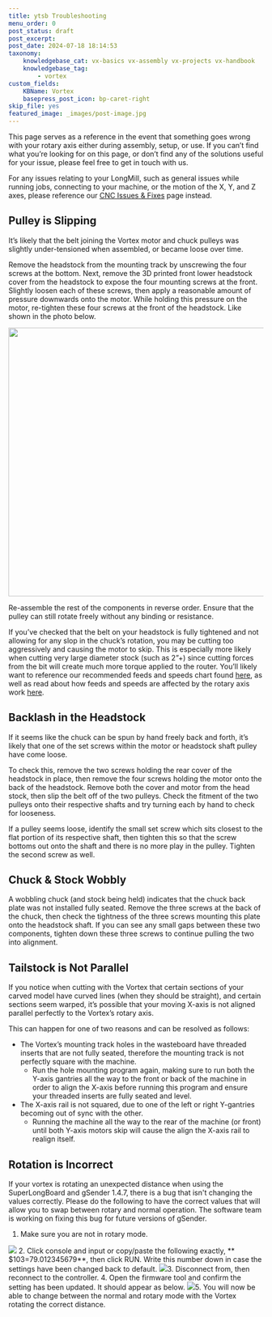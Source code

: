 ```yaml
---
title: ytsb Troubleshooting
menu_order: 0
post_status: draft
post_excerpt: 
post_date: 2024-07-18 18:14:53
taxonomy:
    knowledgebase_cat: vx-basics vx-assembly vx-projects vx-handbook
    knowledgebase_tag:
        - vortex
custom_fields:
    KBName: Vortex
    basepress_post_icon: bp-caret-right
skip_file: yes
featured_image: _images/post-image.jpg
---
```


This page serves as a reference in the event that something goes wrong with your rotary axis either during assembly, setup, or use. If you can’t find what you’re looking for on this page, or don’t find any of the solutions useful for your issue, please feel free to get in touch with us.

For any issues relating to your LongMill, such as general issues while running jobs, connecting to your machine, or the motion of the X, Y, and Z axes, please reference our <a href="https://resources.sienci.com/view/lmk2-issues-and-fixes/">CNC Issues &amp; Fixes</a> page instead.

## Pulley is Slipping

It’s likely that the belt joining the Vortex motor and chuck pulleys was slightly under-tensioned when assembled, or became loose over time.

Remove the headstock from the mounting track by unscrewing the four screws at the bottom. Next, remove the 3D printed front lower headstock cover from the headstock to expose the four mounting screws at the front. Slightly loosen each of these screws, then apply a reasonable amount of pressure downwards onto the motor. While holding this pressure on the motor, re-tighten these four screws at the front of the headstock. Like shown in the photo below.

<img class="nar aligncenter wp-image-5861 size-medium" src="https://resources.sienci.com/wp-content/uploads/2023/08/9.p16_Belt-Tensioning-850x531.jpg" alt="" width="850" height="531" />

Re-assemble the rest of the components in reverse order. Ensure that the pulley can still rotate freely without any binding or resistance.

If you’ve checked that the belt on your headstock is fully tightened and not allowing for any slop in the chuck’s rotation, you may be cutting too aggressively and causing the motor to skip. This is especially more likely when cutting very large diameter stock (such as 2”+) since cutting forces from the bit will create much more torque applied to the router. You’ll likely want to reference our recommended feeds and speeds chart found <a href="https://resources.sienci.com/view/lmk2-feeds-and-speeds/">here</a>, as well as read about how feeds and speeds are affected by the rotary axis work <a href="https://docs.google.com/document/d/1RF5jf80w3Yz1kDkBp57oEkEwA6wZn1wLWwsUkLjg2Vg/edit?pli=1#heading=h.lmy47gotwdcj">here</a>.

## Backlash in the Headstock

If it seems like the chuck can be spun by hand freely back and forth, it’s likely that one of the set screws within the motor or headstock shaft pulley have come loose.

To check this, remove the two screws holding the rear cover of the headstock in place, then remove the four screws holding the motor onto the back of the headstock. Remove both the cover and motor from the head stock, then slip the belt off of the two pulleys. Check the fitment of the two pulleys onto their respective shafts and try turning each by hand to check for looseness.

If a pulley seems loose, identify the small set screw which sits closest to the flat portion of its respective shaft, then tighten this so that the screw bottoms out onto the shaft and there is no more play in the pulley. Tighten the second screw as well.

## Chuck & Stock Wobbly

A wobbling chuck (and stock being held) indicates that the chuck back plate was not installed fully seated. Remove the three screws at the back of the chuck, then check the tightness of the three screws mounting this plate onto the headstock shaft. If you can see any small gaps between these two components, tighten down these three screws to continue pulling the two into alignment.

## Tailstock is Not Parallel

If you notice when cutting with the Vortex that certain sections of your carved model have curved lines (when they should be straight), and certain sections seem warped, it’s possible that your moving X-axis is not aligned parallel perfectly to the Vortex’s rotary axis.

This can happen for one of two reasons and can be resolved as follows:

<ul>
  <li>The Vortex’s mounting track holes in the wasteboard have threaded inserts that are not fully seated, therefore the mounting track is not perfectly square with the machine.
<ul>
  <li>Run the hole mounting program again, making sure to run both the Y-axis gantries all the way to the front or back of the machine in order to align the X-axis before running this program and ensure your threaded inserts are fully seated and level.</li>
</ul>
</li>
  <li>The X-axis rail is not squared, due to one of the left or right Y-gantries becoming out of sync with the other.
<ul>
  <li>Running the machine all the way to the rear of the machine (or front) until both Y-axis motors skip will cause the align the X-axis rail to realign itself.</li>
</ul>
</li>
</ul>

## Rotation is Incorrect

If your vortex is rotating an unexpected distance when using the SuperLongBoard and gSender 1.4.7, there is a bug that isn't changing the values correctly. Please do the following to have the correct values that will allow you to swap between rotary and normal operation. The software team is working on fixing this bug for future versions of gSender.

1. Make sure you are not in rotary mode.
  <img id="image_01af82da-116f-4438-8ff5-d5fe9979d1c9" class="image_resized" src="https://sienci.zendesk.com/attachments/token/nu0AZSh4kfFB0l6VBSqXec4bY/?name=inline-408367304.png" />
2. Click console and input or copy/paste the following exactly, **​$103=79.012345679**, ​then click RUN. Write this number down in case the settings have been changed back to default.
  <img id="image_3a95637d-5a71-4747-a8a9-1647c7285833" class="image_resized" src="https://sienci.zendesk.com/attachments/token/KkZFLN2Wd2IdK1CoQ9pblBODG/?name=inline1850320849.png" />​
3. Disconnect from, then reconnect to the controller.
4. Open the firmware tool and confirm the setting has been updated. It should appear as below.
  <img id="image_d2ff80ec-4cb2-45ad-b71e-92ad01c4a32f" class="image_resized" src="https://sienci.zendesk.com/attachments/token/d2oFrkn44gvf7wHNUfatgIz91/?name=inline860731854.png" />​
5. You will now be able to change between the normal and rotary mode with the Vortex rotating the correct distance.
